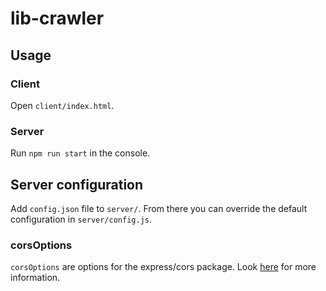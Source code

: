 # lib-crawler
## Usage
### Client
Open `client/index.html`.

### Server
Run `npm run start` in the console.

## Server configuration
Add `config.json` file to `server/`. From there you can override the default configuration in `server/config.js`.

### corsOptions
`corsOptions` are options for the express/cors package. Look [here](https://github.com/expressjs/cors#configuration-options) for more information.
